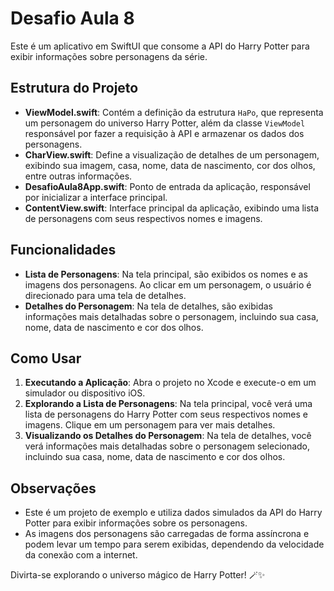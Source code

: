# Desafio Aula 8

Este é um aplicativo em SwiftUI que consome a API do Harry Potter para exibir informações sobre personagens da série.

## Estrutura do Projeto

- **ViewModel.swift**: Contém a definição da estrutura `HaPo`, que representa um personagem do universo Harry Potter, além da classe `ViewModel` responsável por fazer a requisição à API e armazenar os dados dos personagens.
- **CharView.swift**: Define a visualização de detalhes de um personagem, exibindo sua imagem, casa, nome, data de nascimento, cor dos olhos, entre outras informações.
- **DesafioAula8App.swift**: Ponto de entrada da aplicação, responsável por inicializar a interface principal.
- **ContentView.swift**: Interface principal da aplicação, exibindo uma lista de personagens com seus respectivos nomes e imagens.

## Funcionalidades

- **Lista de Personagens**: Na tela principal, são exibidos os nomes e as imagens dos personagens. Ao clicar em um personagem, o usuário é direcionado para uma tela de detalhes.
- **Detalhes do Personagem**: Na tela de detalhes, são exibidas informações mais detalhadas sobre o personagem, incluindo sua casa, nome, data de nascimento e cor dos olhos.

## Como Usar

1. **Executando a Aplicação**: Abra o projeto no Xcode e execute-o em um simulador ou dispositivo iOS.
2. **Explorando a Lista de Personagens**: Na tela principal, você verá uma lista de personagens do Harry Potter com seus respectivos nomes e imagens. Clique em um personagem para ver mais detalhes.
3. **Visualizando os Detalhes do Personagem**: Na tela de detalhes, você verá informações mais detalhadas sobre o personagem selecionado, incluindo sua casa, nome, data de nascimento e cor dos olhos.

## Observações

- Este é um projeto de exemplo e utiliza dados simulados da API do Harry Potter para exibir informações sobre os personagens.
- As imagens dos personagens são carregadas de forma assíncrona e podem levar um tempo para serem exibidas, dependendo da velocidade da conexão com a internet.

Divirta-se explorando o universo mágico de Harry Potter! 🪄✨
